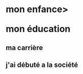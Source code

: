 <!DOCTYPE html>
 <html>
   <head>
     <meta charset="utf-8">
     <title>mamadou ndiaye</title>
   </head>
   <body>
     <h1> mon enfance>
       <p> mon éducation</p>
     <h2> ma carrière<h2>
       <p> j'ai débuté a la société</p>
   </body>
 </html>
